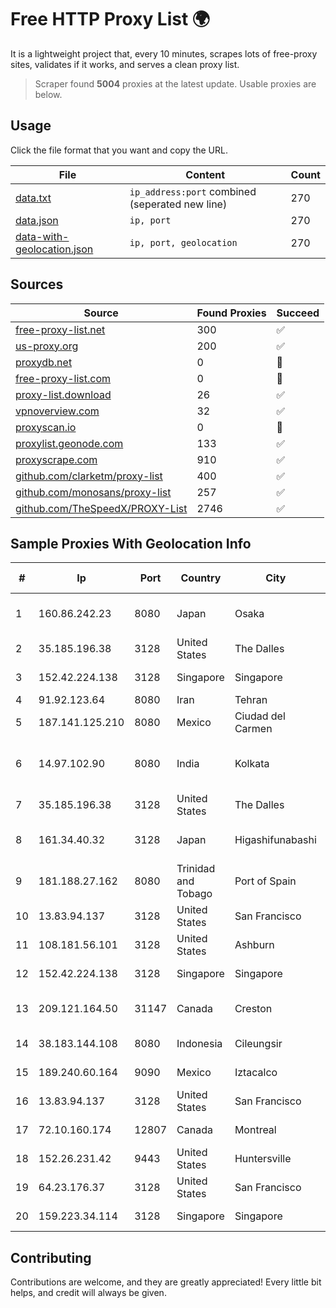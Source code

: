 
# Free HTTP Proxy List 🌍

It is a lightweight project that, every 10 minutes, scrapes lots of free-proxy sites, validates if it works, and serves a clean proxy list.


> Scraper found **5004** proxies at the latest update. Usable proxies are below.

## Usage

Click the file format that you want and copy the URL.


|File|Content|Count|
|----|-------|-----|
|[data.txt](https://raw.githubusercontent.com/themiralay/Proxy-List-World/master/data.txt)|`ip_address:port` combined (seperated new line)|270|
|[data.json](https://raw.githubusercontent.com/themiralay/Proxy-List-World/master/data.json)|`ip, port`|270|
|[data-with-geolocation.json](https://raw.githubusercontent.com/themiralay/Proxy-List-World/master/data-with-geolocation.json)|`ip, port, geolocation`|270|

## Sources

|Source|Found Proxies|Succeed|
|------|-------------|-------|
|[free-proxy-list.net](https://free-proxy-list.net)|300|✅|
|[us-proxy.org](https://www.us-proxy.org)|200|✅|
|[proxydb.net](http://proxydb.net)|0|🚫|
|[free-proxy-list.com](https://free-proxy-list.com/?page=&port=&type%5B%5D=http&type%5B%5D=https&up_time=0&search=Search)|0|🚫|
|[proxy-list.download](https://www.proxy-list.download/HTTP)|26|✅|
|[vpnoverview.com](https://vpnoverview.com/privacy/anonymous-browsing/free-proxy-servers)|32|✅|
|[proxyscan.io](https://www.proxyscan.io)|0|🚫|
|[proxylist.geonode.com](https://proxylist.geonode.com/api/proxy-list?limit=300&page=1&sort_by=lastChecked&sort_type=desc&protocols=http,https)|133|✅|
|[proxyscrape.com](https://api.proxyscrape.com/v2/?request=displayproxies&protocol=http&timeout=10000&country=all&ssl=all&anonymity=all)|910|✅|
|[github.com/clarketm/proxy-list](https://raw.githubusercontent.com/clarketm/proxy-list/master/proxy-list-raw.txt)|400|✅|
|[github.com/monosans/proxy-list](https://raw.githubusercontent.com/monosans/proxy-list/main/proxies/http.txt)|257|✅|
|[github.com/TheSpeedX/PROXY-List](https://raw.githubusercontent.com/TheSpeedX/PROXY-List/master/http.txt)|2746|✅|


## Sample Proxies With Geolocation Info

|#|Ip|Port|Country|City|Internet Service Provider|
|-|--|----|-------|----|-------------------------|
|1|160.86.242.23|8080|Japan|Osaka|Sony Network Communications Inc|
|2|35.185.196.38|3128|United States|The Dalles|Google LLC|
|3|152.42.224.138|3128|Singapore|Singapore|DigitalOcean, LLC|
|4|91.92.123.64|8080|Iran|Tehran|TIC|
|5|187.141.125.210|8080|Mexico|Ciudad del Carmen|Uninet S.A. de C.V.|
|6|14.97.102.90|8080|India|Kolkata|Tata Teleservices LTD - Tata Indicom - Cdma Division|
|7|35.185.196.38|3128|United States|The Dalles|Google LLC|
|8|161.34.40.32|3128|Japan|Higashifunabashi|NTT PC Communications, Inc.|
|9|181.188.27.162|8080|Trinidad and Tobago|Port of Spain|Columbus Communications Trinidad Limited.|
|10|13.83.94.137|3128|United States|San Francisco|Microsoft Corporation|
|11|108.181.56.101|3128|United States|Ashburn|Psychz Networks|
|12|152.42.224.138|3128|Singapore|Singapore|DigitalOcean, LLC|
|13|209.121.164.50|31147|Canada|Creston|TELUS Communications Inc.|
|14|38.183.144.108|8080|Indonesia|Cileungsir|PT Ikhlas Cipta Teknologi|
|15|189.240.60.164|9090|Mexico|Iztacalco|Uninet S.A. de C.V.|
|16|13.83.94.137|3128|United States|San Francisco|Microsoft Corporation|
|17|72.10.160.174|12807|Canada|Montreal|GloboTech Communications|
|18|152.26.231.42|9443|United States|Huntersville|MCNC|
|19|64.23.176.37|3128|United States|San Francisco|DigitalOcean, LLC|
|20|159.223.34.114|3128|Singapore|Singapore|DigitalOcean, LLC|



## Contributing

Contributions are welcome, and they are greatly appreciated! Every
little bit helps, and credit will always be given.

